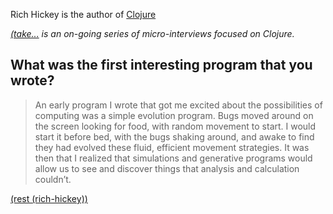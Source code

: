 Rich Hickey is the author of [Clojure](http://clojure.org)

*[(take...](http://blog.fogus.me/tag/take) is an on-going series of micro-interviews focused on Clojure.*

## What was the first interesting program that you wrote?

> An early program I wrote that got me excited about the possibilities of computing was a simple evolution program. Bugs moved around on the screen looking for food, with random movement to start. I would start it before bed, with the bugs shaking around, and awake to find they had evolved these fluid, efficient movement strategies. It was then that I realized that simulations and generative programs would allow us to see and discover things that analysis and calculation couldn’t.

[(rest (rich-hickey))](http://www.codequarterly.com/2011/rich-hickey/)
